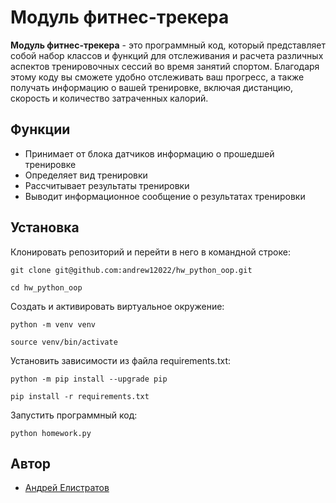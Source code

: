 # Модуль фитнес-трекера

**Модуль фитнес-трекера** - это программный код, который представляет собой набор классов и функций для отслеживания и расчета различных аспектов тренировочных сессий во время занятий спортом. Благодаря этому коду вы сможете удобно отслеживать ваш прогресс, а также получать информацию о вашей тренировке, включая дистанцию, скорость и количество затраченных калорий.

## Функции

- Принимает от блока датчиков информацию о прошедшей тренировке
- Определяет вид тренировки
- Рассчитывает результаты тренировки
- Выводит информационное сообщение о результатах тренировки

## Установка

Клонировать репозиторий и перейти в него в командной строке:

```
git clone git@github.com:andrew12022/hw_python_oop.git
```

```
cd hw_python_oop
```

Cоздать и активировать виртуальное окружение:

```
python -m venv venv
```

```
source venv/bin/activate
```

Установить зависимости из файла requirements.txt:

```
python -m pip install --upgrade pip
```

```
pip install -r requirements.txt
```

Запустить программный код:

```
python homework.py
```

## Автор
- [Андрей Елистратов](https://github.com/andrew12022)
